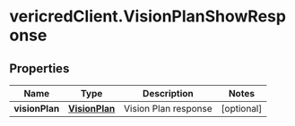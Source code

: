 # vericredClient.VisionPlanShowResponse

## Properties
Name | Type | Description | Notes
------------ | ------------- | ------------- | -------------
**visionPlan** | [**VisionPlan**](VisionPlan.md) | Vision Plan response | [optional] 


